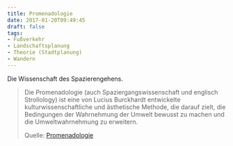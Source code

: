 ```yaml
---
title: Promenadologie
date: 2017-01-20T09:49:45
draft: false
tags:
- Fußverkehr
- Landschaftsplanung
- Theorie (Stadtplanung)
- Wandern
---
```


Die Wissenschaft des Spazierengehens.

> Die Promenadologie (auch Spaziergangswissenschaft und englisch Strollology)
> ist eine von Lucius Burckhardt entwickelte kulturwissenschaftliche und
> ästhetische Methode, die darauf zielt, die Bedingungen der Wahrnehmung der
> Umwelt bewusst zu machen und die Umweltwahrnehmung zu erweitern.
>
> Quelle: [Promenadologie](https://de.wikipedia.org/wiki/Promenadologie)

